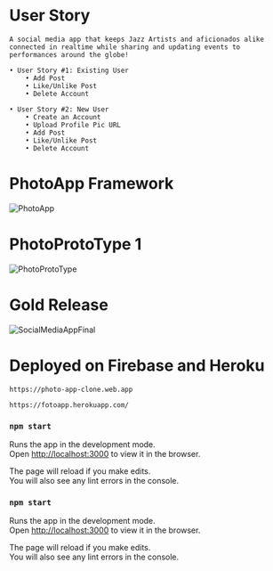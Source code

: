 # User Story

    A social media app that keeps Jazz Artists and aficionados alike connected in realtime while sharing and updating events to performances around the globe!

    • User Story #1: Existing User
        • Add Post
        • Like/Unlike Post
        • Delete Account

    • User Story #2: New User
        • Create an Account
        • Upload Profile Pic URL
        • Add Post
        • Like/Unlike Post
        • Delete Account

# PhotoApp Framework

![PhotoApp](https://media.giphy.com/media/50rKHxHUYfeE1crz71/giphy.gif)

# PhotoProtoType 1

![PhotoProtoType](https://media.giphy.com/media/DGStIWTSad57hty2XE/giphy.gif)

# Gold Release

![SocialMediaAppFinal](https://media.giphy.com/media/xFaYzxQHPBTY9e3eut/giphy.gif)

# Deployed on Firebase and Heroku

    https://photo-app-clone.web.app

    https://fotoapp.herokuapp.com/

### `npm start`

Runs the app in the development mode.\
Open [http://localhost:3000](http://localhost:3000) to view it in the browser.

The page will reload if you make edits.\
You will also see any lint errors in the console.





### `npm start`

Runs the app in the development mode.\
Open [http://localhost:3000](http://localhost:3000) to view it in the browser.

The page will reload if you make edits.\
You will also see any lint errors in the console.


